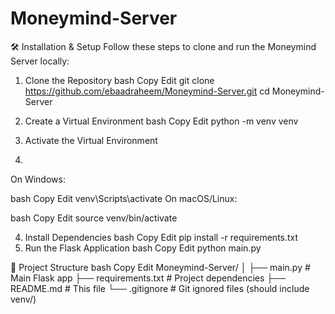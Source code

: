 # Moneymind-Server

🛠️ Installation & Setup
Follow these steps to clone and run the Moneymind Server locally:

1. Clone the Repository
bash
Copy
Edit
git clone https://github.com/ebaadraheem/Moneymind-Server.git
cd Moneymind-Server

3. Create a Virtual Environment
bash
Copy
Edit
python -m venv venv
4. Activate the Virtual Environment
5. 
On Windows:

bash
Copy
Edit
venv\Scripts\activate
On macOS/Linux:

bash
Copy
Edit
source venv/bin/activate

4. Install Dependencies
bash
Copy
Edit
pip install -r requirements.txt
5. Run the Flask Application
bash
Copy
Edit
python main.py

📁 Project Structure
bash
Copy
Edit
Moneymind-Server/
│
├── main.py              # Main Flask app
├── requirements.txt    # Project dependencies
├── README.md           # This file
└── .gitignore          # Git ignored files (should include venv/)
